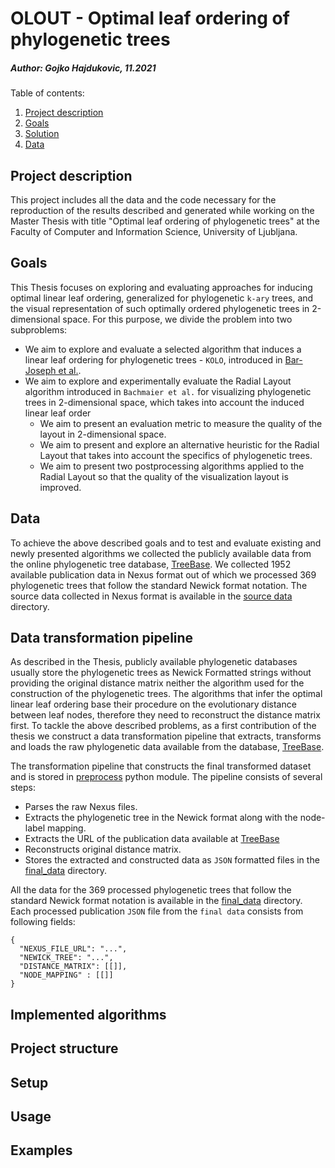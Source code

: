 # OLOUT - Optimal leaf ordering of phylogenetic trees
##### Author: Gojko Hajdukovic, 11.2021

Table of contents:
1. [Project description](#description)
2. [Goals](#goals)
3. [Solution](#solutions)
4. [Data](#data)


<a name="description"></a>
## Project description
This project includes all the data and the code necessary for the reproduction of the results described
and generated while working on the Master Thesis with title "Optimal leaf ordering of phylogenetic trees" at the Faculty of Computer and Information Science, University of Ljubljana.

<a name="goals"></a>
## Goals
This Thesis focuses on exploring and evaluating approaches for inducing optimal linear leaf ordering,
generalized for phylogenetic `k-ary` trees, and the visual representation of such optimally ordered phylogenetic trees in 2-dimensional space.
For this purpose, we divide the problem into two subproblems:
- We aim to explore and evaluate a selected algorithm that induces a linear leaf ordering for phylogenetic trees - `KOLO`, introduced in [Bar-Joseph et al.](https://academic.oup.com/bioinformatics/article/19/9/1070/284974?login=true).
- We aim to explore and experimentally evaluate the Radial Layout algorithm introduced in 
  `Bachmaier et al.` for visualizing phylogenetic trees in 2-dimensional space, which takes into account the induced linear leaf order
    - We aim to present an evaluation metric to measure the quality of the layout in 2-dimensional space.
    - We aim to present and explore an alternative heuristic for the Radial Layout that takes into account the specifics of phylogenetic trees.
    - We aim to present two postprocessing algorithms applied to the Radial Layout so that the quality of the visualization layout is improved.

<a name="data"></a>
## Data
To achieve the above described goals and to test and evaluate existing and newly presented algorithms
we collected the publicly available data from the online phylogenetic tree database, [TreeBase](https://treebase.org/treebase-web/home.html).
We collected 1952 available publication data in Nexus format out of which we processed 369 phylogenetic
trees that follow the standard Newick format notation. The source data collected in Nexus format is available in the [source data](data/source_data) directory. 

## Data transformation pipeline
As described in the Thesis, publicly available phylogenetic databases
usually store the phylogenetic trees as Newick Formatted strings without providing the original distance matrix neither the algorithm used for the construction of the phylogenetic trees. 
The algorithms that infer the optimal linear leaf ordering base their procedure on the evolutionary distance between leaf nodes,
therefore they need to reconstruct the distance matrix first.
To tackle the above described problems, as a first contribution of the thesis we construct a
data transformation pipeline that extracts, transforms and loads the raw phylogenetic data available from the database, [TreeBase](https://treebase.org/treebase-web/home.html).

The transformation pipeline that constructs the final transformed dataset and is stored in [preprocess](olout/utils/preprocess.py) python module.
The pipeline consists of several steps:
- Parses the raw Nexus files.
- Extracts the phylogenetic tree in the Newick format along with the node-label mapping.
- Extracts the URL of the publication data available at [TreeBase](https://treebase.org/treebase-web/home.html)
- Reconstructs original distance matrix.
- Stores the extracted and constructed data as `JSON` formatted files in the [final_data](data/final_data) directory.

All the data for the 369 processed phylogenetic trees that follow the standard Newick format notation is available in the [final_data](data/final_data) directory.
Each processed publication `JSON` file from the `final data` consists from following fields:
  ```
  {
    "NEXUS_FILE_URL": "...",
    "NEWICK_TREE": "...",
    "DISTANCE_MATRIX": [[]],
    "NODE_MAPPING" : [[]]
  }
```
<a name="solutions"></a>
## Implemented algorithms 

## Project structure 

## Setup 

## Usage 

## Examples